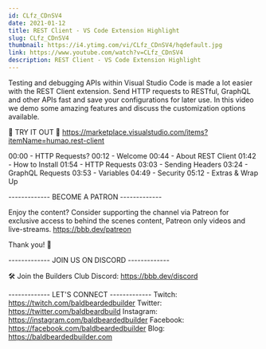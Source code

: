 ```yaml
---
id: CLfz_CDnSV4
date: 2021-01-12
title: REST Client - VS Code Extension Highlight
slug: CLfz_CDnSV4
thumbnail: https://i4.ytimg.com/vi/CLfz_CDnSV4/hqdefault.jpg
link: https://www.youtube.com/watch?v=CLfz_CDnSV4
description: REST Client - VS Code Extension Highlight
---
```


Testing and debugging APIs within Visual Studio Code is made a lot easier with the REST Client extension. Send HTTP requests to RESTful, GraphQL and other APIs fast and save your configurations for later use. In this video we demo some amazing features and discuss the customization options available.

💾 TRY IT OUT 💾
https://marketplace.visualstudio.com/items?itemName=humao.rest-client

00:00  -  HTTP Requests? 
00:12  -  Welcome
00:44  -  About REST Client
01:42  -  How to Install
01:54  -  HTTP Requests
03:03  -  Sending Headers
03:24  -  GraphQL Requests
03:53  -  Variables
04:49  -  Security
05:12  -  Extras & Wrap Up

------------- BECOME A PATRON -------------

Enjoy the content? Consider supporting the channel via Patreon for exclusive access to behind the scenes content, Patreon only videos and live-streams. 
https://bbb.dev/patreon

Thank you! 🙏

------------- JOIN US ON DISCORD -------------

🛠 Join the Builders Club Discord: https://bbb.dev/discord

------------- LET'S CONNECT -------------
Twitch: https://twitch.com/baldbeardedbuilder
Twitter: https://twitter.com/baldbeardbuild
Instagram: https://instagram.com/baldbeardedbuilder
Facebook: https://facebook.com/baldbeardedbuilder
Blog: https://baldbeardedbuilder.com